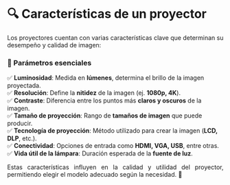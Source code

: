 # 🔍 Características de un proyector  

<p align="justify">
Los proyectores cuentan con varias características clave que determinan su desempeño y calidad de imagen:  
</p>

### 📌 Parámetros esenciales  

✅ **Luminosidad**: Medida en **lúmenes**, determina el brillo de la imagen proyectada.  
✅ **Resolución**: Define la **nitidez** de la imagen (ej. **1080p, 4K**).  
✅ **Contraste**: Diferencia entre los puntos más **claros y oscuros** de la imagen.  
✅ **Tamaño de proyección**: Rango de **tamaños de imagen** que puede producir.  
✅ **Tecnología de proyección**: Método utilizado para crear la imagen (**LCD, DLP**, etc.).  
✅ **Conectividad**: Opciones de entrada como **HDMI, VGA, USB**, entre otras.  
✅ **Vida útil de la lámpara**: Duración esperada de la **fuente de luz**.  

<p align="justify">
Estas características influyen en la calidad y utilidad del proyector, permitiendo elegir el modelo adecuado según la necesidad. 🎥  
</p>

